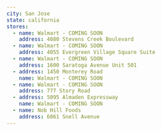 ```yaml
---
city: San Jose
state: california
stores:
  - name: Walmart - COMING SOON
    address: 4080 Stevens Creek Boulevard
  - name: Walmart - COMING SOON
    address: 4055 Evergreen Village Square Suite
  - name: Walmart - COMING SOON
    address: 1600 Saratoga Avenue Unit 501
  - address: 1450 Monterey Road
    name: Walmart - COMING SOON
  - name: Walmart - COMING SOON
    address: 777 Story Road
  - address: 5095 Almaden Expressway
    name: Walmart - COMING SOON
  - name: Nob Hill Foods
    address: 6061 Snell Avenue
---
```

